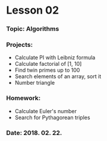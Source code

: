 # Lesson 02

### Topic: Algorithms

### Projects:
- Calculate PI with Leibniz formula
- Calculate factorial of [1, 10]
- Find twin primes up to 100
- Search elements of an array, sort it
- Number triangle

### Homework:
- Calculate Euler's number
- Search for Pythagorean triples

### Date: 2018. 02. 22.